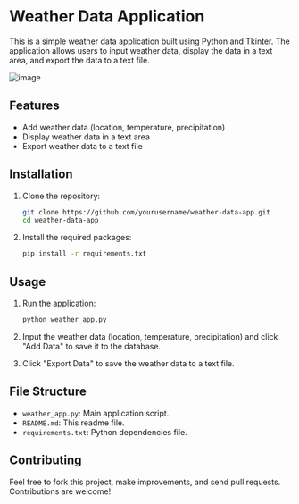 # Weather Data Application

This is a simple weather data application built using Python and Tkinter. The application allows users to input weather data, display the data in a text area, and export the data to a text file.



![image](https://github.com/AlishbahGhazanfar/Weather_app-tkinter/assets/171797920/828f787b-a086-4fdf-994d-afa76f9db62c)




## Features

- Add weather data (location, temperature, precipitation)
- Display weather data in a text area
- Export weather data to a text file

## Installation

1. Clone the repository:
    ```bash
    git clone https://github.com/yourusername/weather-data-app.git
    cd weather-data-app
    ```

2. Install the required packages:
    ```bash
    pip install -r requirements.txt
    ```

## Usage

1. Run the application:
    ```bash
    python weather_app.py
    ```

2. Input the weather data (location, temperature, precipitation) and click "Add Data" to save it to the database.

3. Click "Export Data" to save the weather data to a text file.

## File Structure

- `weather_app.py`: Main application script.
- `README.md`: This readme file.
- `requirements.txt`: Python dependencies file.

## Contributing

Feel free to fork this project, make improvements, and send pull requests. Contributions are welcome!

